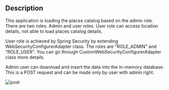 
## Description

This application is loading the places catalog based on the admin role.  There are two roles. Admin and user roles. User role can access location details, not able to load places catalog details. 

User role is achieved by Spring Security by extending WebSecurityConfigurerAdapter class. The roles are "ROLE_ADMIN"  and "ROLE_USER". You can go through CustomWebSecurityConfigurerAdapter class more details.

Admin user can download and insert the data into the in-memory database. This is a POST request and can be made only by user with admin right.

![post](https://user-images.githubusercontent.com/968987/67464831-a7dc3d00-f661-11e9-92ee-c7cd8015b6e2.png)
